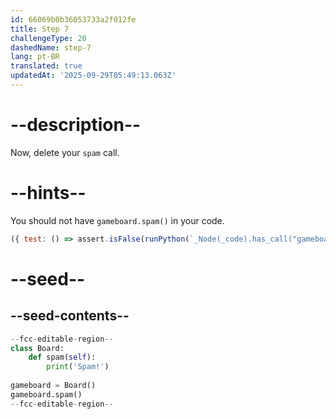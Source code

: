 ```yaml
---
id: 66069b0b36053733a2f012fe
title: Step 7
challengeType: 20
dashedName: step-7
lang: pt-BR
translated: true
updatedAt: '2025-09-29T05:49:13.063Z'
---
```


# --description--

Now, delete your `spam` call.

# --hints--

You should not have `gameboard.spam()` in your code.

```js
({ test: () => assert.isFalse(runPython(`_Node(_code).has_call("gameboard.spam()")`)) })
```

# --seed--

## --seed-contents--

```py
--fcc-editable-region--
class Board:
    def spam(self):
        print('Spam!')
    
gameboard = Board()
gameboard.spam()
--fcc-editable-region--
```
